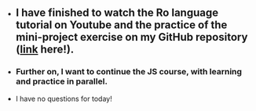 - ## I have finished to watch the Ro language tutorial on Youtube and the practice of the mini-project exercise on my GitHub repository ([link](https://github.com/CristianMicicoi/JS.git) here!).
- ### Further on, I want to continue the JS course, with learning and practice in parallel.
- I have no questions for today!